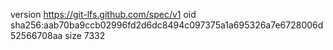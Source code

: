 version https://git-lfs.github.com/spec/v1
oid sha256:aab70ba9ccb02996fd2d6dc8494c097375a1a695326a7e6728006d52566708aa
size 7332
